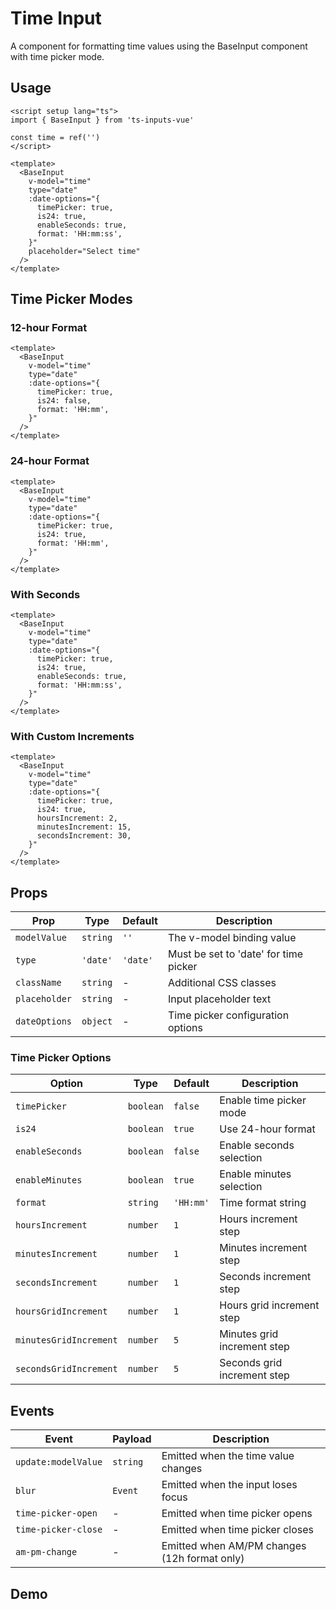 # Time Input

A component for formatting time values using the BaseInput component with time picker mode.

## Usage

```vue
<script setup lang="ts">
import { BaseInput } from 'ts-inputs-vue'

const time = ref('')
</script>

<template>
  <BaseInput
    v-model="time"
    type="date"
    :date-options="{
      timePicker: true,
      is24: true,
      enableSeconds: true,
      format: 'HH:mm:ss',
    }"
    placeholder="Select time"
  />
</template>
```

## Time Picker Modes

### 12-hour Format

```vue
<template>
  <BaseInput
    v-model="time"
    type="date"
    :date-options="{
      timePicker: true,
      is24: false,
      format: 'HH:mm',
    }"
  />
</template>
```

### 24-hour Format

```vue
<template>
  <BaseInput
    v-model="time"
    type="date"
    :date-options="{
      timePicker: true,
      is24: true,
      format: 'HH:mm',
    }"
  />
</template>
```

### With Seconds

```vue
<template>
  <BaseInput
    v-model="time"
    type="date"
    :date-options="{
      timePicker: true,
      is24: true,
      enableSeconds: true,
      format: 'HH:mm:ss',
    }"
  />
</template>
```

### With Custom Increments

```vue
<template>
  <BaseInput
    v-model="time"
    type="date"
    :date-options="{
      timePicker: true,
      is24: true,
      hoursIncrement: 2,
      minutesIncrement: 15,
      secondsIncrement: 30,
    }"
  />
</template>
```

## Props

| Prop | Type | Default | Description |
|------|------|---------|-------------|
| `modelValue` | `string` | `''` | The v-model binding value |
| `type` | `'date'` | `'date'` | Must be set to 'date' for time picker |
| `className` | `string` | - | Additional CSS classes |
| `placeholder` | `string` | - | Input placeholder text |
| `dateOptions` | `object` | - | Time picker configuration options |

### Time Picker Options

| Option | Type | Default | Description |
|--------|------|---------|-------------|
| `timePicker` | `boolean` | `false` | Enable time picker mode |
| `is24` | `boolean` | `true` | Use 24-hour format |
| `enableSeconds` | `boolean` | `false` | Enable seconds selection |
| `enableMinutes` | `boolean` | `true` | Enable minutes selection |
| `format` | `string` | `'HH:mm'` | Time format string |
| `hoursIncrement` | `number` | `1` | Hours increment step |
| `minutesIncrement` | `number` | `1` | Minutes increment step |
| `secondsIncrement` | `number` | `1` | Seconds increment step |
| `hoursGridIncrement` | `number` | `1` | Hours grid increment step |
| `minutesGridIncrement` | `number` | `5` | Minutes grid increment step |
| `secondsGridIncrement` | `number` | `5` | Seconds grid increment step |

## Events

| Event | Payload | Description |
|-------|---------|-------------|
| `update:modelValue` | `string` | Emitted when the time value changes |
| `blur` | `Event` | Emitted when the input loses focus |
| `time-picker-open` | - | Emitted when time picker opens |
| `time-picker-close` | - | Emitted when time picker closes |
| `am-pm-change` | - | Emitted when AM/PM changes (12h format only) |

## Demo

<TimeInputDemo />
